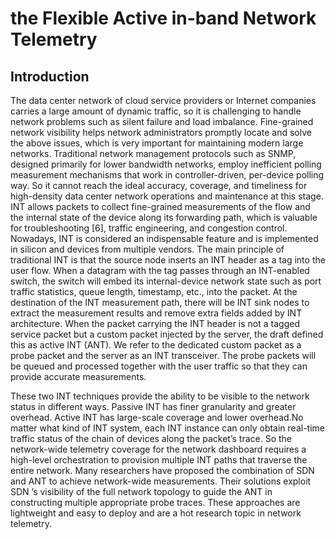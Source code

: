 # the Flexible Active in-band Network Telemetry
## Introduction

The data center network of cloud service providers or Internet companies carries a large amount of dynamic traffic, so it is challenging to handle network problems such as silent failure and load imbalance. Fine-grained network visibility helps network administrators promptly locate and solve the above issues, which is very important for maintaining modern large networks. Traditional network management protocols such as SNMP, designed primarily for lower bandwidth networks, employ inefficient polling measurement mechanisms that work in controller-driven, per-device polling way. So it cannot reach the ideal accuracy, coverage, and timeliness for high-density data center network operations and maintenance at this stage. INT allows packets to collect fine-grained measurements of the flow and the internal state of the device along its forwarding path, which is valuable for troubleshooting [6], traffic engineering, and congestion control. Nowadays, INT is considered an indispensable feature and is implemented in silicon and devices from multiple vendors. The main principle of traditional INT is that the source node inserts an INT header as a tag into the user flow. When a datagram with the tag passes through an INT-enabled switch, the switch will embed its internal-device network state such as port traffic statistics, queue length, timestamp, etc., into the packet. At the destination of the INT measurement path, there will be INT sink nodes to extract the measurement results and remove extra fields added by INT architecture. When the packet carrying the INT header is not a tagged service packet but a custom packet injected by the server, the draft defined this as active INT (ANT). We refer to the dedicated custom packet as a probe packet and the server as an INT transceiver. The probe packets will be queued and processed together with the user traffic so that they can provide accurate measurements. 

These two INT techniques provide the ability to be visible to the network status in different ways. Passive INT has finer granularity and greater overhead. Active INT has large-scale coverage and lower overhead.No matter what kind of INT system, each INT instance can only obtain real-time traffic status of the chain of devices along the packet’s trace. So the network-wide telemetry coverage for the network dashboard requires a high-level orchestration to provision multiple INT paths that traverse the entire network. Many researchers have proposed the combination of SDN and ANT to achieve network-wide measurements. Their solutions exploit SDN ’s visibility of the full network topology to guide the ANT in constructing multiple appropriate probe traces. These approaches are lightweight and easy to deploy and are a hot research topic in network telemetry.
